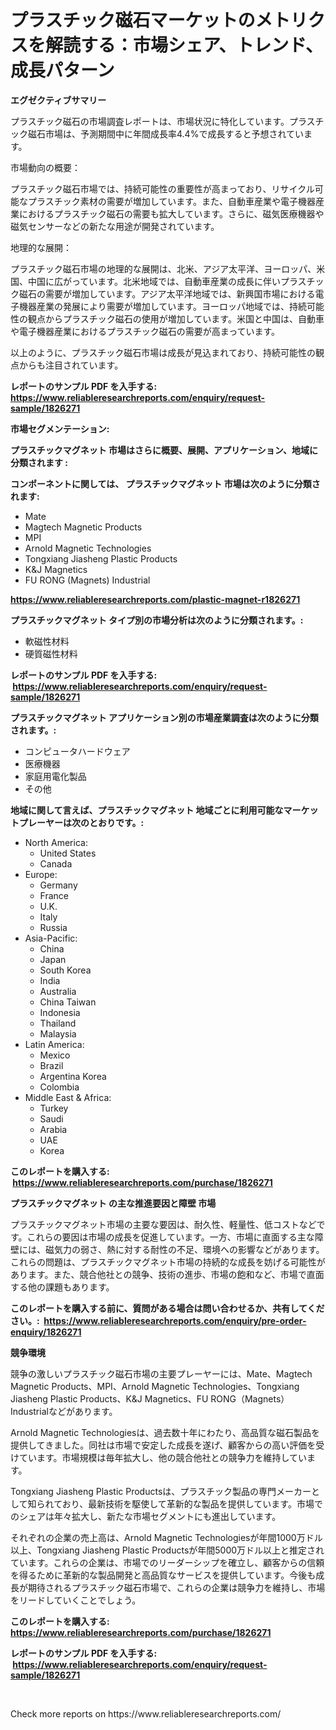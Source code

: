 <p><h1>プラスチック磁石マーケットのメトリクスを解読する：市場シェア、トレンド、成長パターン</h1></p><p><strong>エグゼクティブサマリー</strong></p>
<p><p>プラスチック磁石の市場調査レポートは、市場状況に特化しています。プラスチック磁石市場は、予測期間中に年間成長率4.4%で成長すると予想されています。</p><p>市場動向の概要：</p><p>プラスチック磁石市場では、持続可能性の重要性が高まっており、リサイクル可能なプラスチック素材の需要が増加しています。また、自動車産業や電子機器産業におけるプラスチック磁石の需要も拡大しています。さらに、磁気医療機器や磁気センサーなどの新たな用途が開発されています。</p><p>地理的な展開：</p><p>プラスチック磁石市場の地理的な展開は、北米、アジア太平洋、ヨーロッパ、米国、中国に広がっています。北米地域では、自動車産業の成長に伴いプラスチック磁石の需要が増加しています。アジア太平洋地域では、新興国市場における電子機器産業の発展により需要が増加しています。ヨーロッパ地域では、持続可能性の観点からプラスチック磁石の使用が増加しています。米国と中国は、自動車や電子機器産業におけるプラスチック磁石の需要が高まっています。</p><p>以上のように、プラスチック磁石市場は成長が見込まれており、持続可能性の観点からも注目されています。</p></p>
<p><strong>レポートのサンプル PDF を入手する: <a href="https://www.reliableresearchreports.com/enquiry/request-sample/1826271">https://www.reliableresearchreports.com/enquiry/request-sample/1826271</a></strong></p>
<p><strong>市場セグメンテーション:</strong></p>
<p><strong> プラスチックマグネット 市場はさらに概要、展開、アプリケーション、地域に分類されます :</strong></p>
<p><strong>コンポーネントに関しては、 プラスチックマグネット 市場は次のように分類されます: &nbsp;</strong></p>
<p><ul><li>Mate</li><li>Magtech Magnetic Products</li><li>MPI</li><li>Arnold Magnetic Technologies</li><li>Tongxiang Jiasheng Plastic Products</li><li>K&J Magnetics</li><li>FU RONG (Magnets) Industrial</li></ul></p>
<p><strong><a href="https://www.reliableresearchreports.com/plastic-magnet-r1826271">https://www.reliableresearchreports.com/plastic-magnet-r1826271</a></strong></p>
<p><strong> プラスチックマグネット タイプ別の市場分析は次のように分類されます。:</strong></p>
<p><ul><li>軟磁性材料</li><li>硬質磁性材料</li></ul></p>
<p><strong>レポートのサンプル PDF を入手する: &nbsp;<a href="https://www.reliableresearchreports.com/enquiry/request-sample/1826271">https://www.reliableresearchreports.com/enquiry/request-sample/1826271</a></strong></p>
<p><strong> プラスチックマグネット アプリケーション別の市場産業調査は次のように分類されます。:</strong></p>
<p><ul><li>コンピュータハードウェア</li><li>医療機器</li><li>家庭用電化製品</li><li>その他</li></ul></p>
<p><strong>地域に関して言えば、プラスチックマグネット 地域ごとに利用可能なマーケットプレーヤーは次のとおりです。:</strong></p>
<p><ul>
    <li>
        North America:
        <ul>
            <li>United States</li>
            <li>Canada</li>
        </ul>
    </li>
    <li>
        Europe:
        <ul>
            <li>Germany</li>
            <li>France</li>
            <li>U.K.</li>
            <li>Italy</li>
            <li>Russia</li>
        </ul>
    </li>
    <li>
        Asia-Pacific:
        <ul>
            <li>China</li>
            <li>Japan</li>
            <li>South Korea</li>
            <li>India</li>
            <li>Australia</li>
            <li>China Taiwan</li>
            <li>Indonesia</li>
            <li>Thailand</li>
            <li>Malaysia</li>
        </ul>
    </li>
    <li>
        Latin America:
        <ul>
            <li>Mexico</li>
            <li>Brazil</li>
            <li>Argentina Korea</li>
            <li>Colombia</li>
        </ul>
    </li>
    <li>
        Middle East & Africa:
        <ul>
            <li>Turkey</li>
            <li>Saudi</li>
            <li>Arabia</li>
            <li>UAE</li>
            <li>Korea</li>
        </ul>
    </li>
    </ul></p>
<p><strong>このレポートを購入する: &nbsp;<a href="https://www.reliableresearchreports.com/purchase/1826271">https://www.reliableresearchreports.com/purchase/1826271</a></strong></p>
<p><strong>プラスチックマグネット の主な推進要因と障壁 市場</strong></p>
<p><p>プラスチックマグネット市場の主要な要因は、耐久性、軽量性、低コストなどです。これらの要因は市場の成長を促進しています。一方、市場に直面する主な障壁には、磁気力の弱さ、熱に対する耐性の不足、環境への影響などがあります。これらの問題は、プラスチックマグネット市場の持続的な成長を妨げる可能性があります。また、競合他社との競争、技術の進歩、市場の飽和など、市場で直面する他の課題もあります。</p></p>
<p><strong>このレポートを購入する前に、質問がある場合は問い合わせるか、共有してください。:&nbsp; <a href="https://www.reliableresearchreports.com/enquiry/pre-order-enquiry/1826271">https://www.reliableresearchreports.com/enquiry/pre-order-enquiry/1826271</a></strong></p>
<p><strong>競争環境</strong></p>
<p><p>競争の激しいプラスチック磁石市場の主要プレーヤーには、Mate、Magtech Magnetic Products、MPI、Arnold Magnetic Technologies、Tongxiang Jiasheng Plastic Products、K&J Magnetics、FU RONG（Magnets）Industrialなどがあります。</p><p>Arnold Magnetic Technologiesは、過去数十年にわたり、高品質な磁石製品を提供してきました。同社は市場で安定した成長を遂げ、顧客からの高い評価を受けています。市場規模は毎年拡大し、他の競合他社との競争力を維持しています。</p><p>Tongxiang Jiasheng Plastic Productsは、プラスチック製品の専門メーカーとして知られており、最新技術を駆使して革新的な製品を提供しています。市場でのシェアは年々拡大し、新たな市場セグメントにも進出しています。</p><p>それぞれの企業の売上高は、Arnold Magnetic Technologiesが年間1000万ドル以上、Tongxiang Jiasheng Plastic Productsが年間5000万ドル以上と推定されています。これらの企業は、市場でのリーダーシップを確立し、顧客からの信頼を得るために革新的な製品開発と高品質なサービスを提供しています。今後も成長が期待されるプラスチック磁石市場で、これらの企業は競争力を維持し、市場をリードしていくことでしょう。</p></p>
<p><strong>このレポートを購入する: &nbsp; <a href="https://www.reliableresearchreports.com/purchase/1826271">https://www.reliableresearchreports.com/purchase/1826271</a></strong></p>
<p><strong>レポートのサンプル PDF を入手する: &nbsp;<a href="https://www.reliableresearchreports.com/enquiry/request-sample/1826271">https://www.reliableresearchreports.com/enquiry/request-sample/1826271</a></strong><strong></strong></p>
<p>&nbsp;</p>
<p>Check more reports on https://www.reliableresearchreports.com/</p>